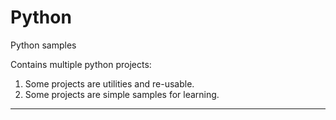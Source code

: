 Python
======

Python samples

Contains multiple python projects:
1. Some projects are utilities and re-usable.
2. Some projects are simple samples for learning.
------------------------------------------------------
